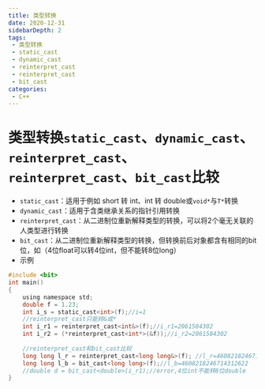 ```yaml
---
title: 类型转换
date: 2020-12-31
sidebarDepth: 2
tags:
 - 类型转换
 - static_cast
 - dynamic_cast
 - reinterpret_cast
 - reinterpret_cast
 - bit_cast
categories:
 - C++
---
```


# 类型转换`static_cast`、`dynamic_cast`、`reinterpret_cast`、`reinterpret_cast`、`bit_cast`比较
- `static_cast`：适用于例如 short 转 int、int 转 double或`void*`与`T*`转换
- `dynamic_cast`：适用于含类继承关系的指针引用转换
- `reinterpret_cast`：从二进制位重新解释类型的转换，可以将2个毫无关联的人类型进行转换
- `bit_cast`：从二进制位重新解释类型的转换，但转换前后对象都含有相同的bit位，如（4位float可以转4位int，但不能转8位long）
- 示例
```c
#include <bit>
int main()
{
	using namespace std;
	double f = 1.23;
	int i_s = static_cast<int>(f);//i=1
	//reinterpret_cast只能转&或*
	int i_r1 = reinterpret_cast<int&>(f);//i_r1=2061584302
	int i_r2 = (*reinterpret_cast<int*>(&f));//i_r2=2061584302
  
	//reinterpret_cast和bit_cast比较
	long long l_r = reinterpret_cast<long long&>(f); //l_r=4608218246714312622
	long long l_b = bit_cast<long long>(f);//l_b=4608218246714312622
	//double d = bit_cast<double>(i_r1);//error,4位int不能转8位double
}
```